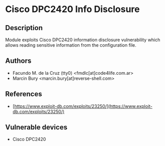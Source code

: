 # Cisco DPC2420 Info Disclosure

## Description
Module exploits Cisco DPC2420 information disclosure vulnerability which allows reading sensitive information from the configuration file.

## Authors
* Facundo M. de la Cruz (tty0) <fmdlc[at]code4life.com.ar>
* Marcin Bury <marcin.bury[at]reverse-shell.com>

## References
* [https://www.exploit-db.com/exploits/23250/](https://www.exploit-db.com/exploits/23250/)

## Vulnerable devices
* Cisco DPC2420
